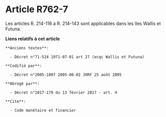 # Article R762-7

Les articles R. 214-116 à R. 214-143 sont applicables dans les îles Wallis et Futuna.

**Liens relatifs à cet article**

	**Anciens textes**:

	  - Décret n°71-524 1971-07-01 art 27 (ecqc Wallis et Futuna)

	**Codifié par**:

	  - Décret n°2005-1007 2005-08-02 JORF 25 août 2005

	**Abrogé par**:

	  - Décret n°2017-179 du 13 février 2017 - art. 4

	**Cite**:

	  - Code monétaire et financier
